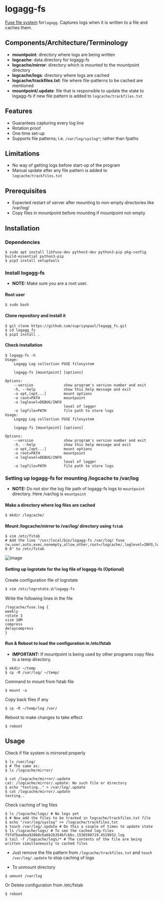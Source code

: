 # logagg-fs
[Fuse file system](https://en.wikipedia.org/wiki/Filesystem_in_Userspace)  for`logagg`. Captures logs when it is written to a file and caches them.

## Components/Architecture/Terminology
* **mountpoint**: directory where logs are being written
* **logcache**: data directory for logagg-fs
* **logcache/mirror**: directory which is mounted to the mountpoint directory
* **logcache/logs**: directory where logs are cached
* **logcache/trackfiles.txt**: file where file-patterns to be cached are mentioned
* **mountpoint/.update**: file that is responsible to update the state to logagg-fs if new file pattern is added to `logcache/trackfiles.txt`

## Features
* Guarantees capturing every log line
* Rotation proof
* One time set-up
* Supports file patterns; i.e. `/var/log/syslog*`; rather than fpaths

## Limitations
* No way of getting logs before start-up of the program
* Manual update after any file pattern is added to `logcache/trackfiles.txt`

## Prerequisites
* Expected restart of server after mounting to non-empty directories like /var/log/
* Copy files in mountpoint before mounting if mountpoint not-empty

## Installation
### Dependencies
```bash=
$ sudo apt install libfuse-dev python3-dev python3-pip pkg-config build-essential python3-pip
$ pip3 install setuptools
```

### Install logagg-fs
- **NOTE:** Make sure you are a root user.

#### Root user
```bash=
$ sudo bash
```
#### Clone repository and install it
```bash=
$ git clone https://github.com/supriyopaul/logagg_fs.git
$ cd logagg_fs
$ pip3 install .
```
#### Check installation
```bash=
$ logagg-fs -h
Usage: 
    Logagg Log collection FUSE filesystem

    logagg-fs [mountpoint] [options]

Options:
    --version              show program's version number and exit
    -h, --help             show this help message and exit
    -o opt,[opt...]        mount options
    -o root=PATH           mountpoint
    -o loglevel=DEBUG/INFO
                           level of logger
    -o logfile=PATH        file path to store logs
Usage: 
    Logagg Log collection FUSE filesystem

    logagg-fs [mountpoint] [options]

Options:
    --version              show program's version number and exit
    -h, --help             show this help message and exit
    -o opt,[opt...]        mount options
    -o root=PATH           mountpoint
    -o loglevel=DEBUG/INFO
                           level of logger
    -o logfile=PATH        file path to store logs
```

### Setting up  logagg-fs for mounting /logcache to /var/log
- **NOTE:** Do not stor the log file path of logagg-fs logs to `mountpoint` directory. Here /var/log is `mountpoint`
#### Make a directory where log files are cached
```bash=
$ mkdir /logcache/
```

#### Mount /logcache/mirror to /var/log/ directory using `fstab`
```bash=
$ vim /etc/fstab
# Add the line "/usr/local/bin/logagg-fs /var/log/ fuse rw,user,auto,exec,nonempty,allow_other,root=/logcache/,loglevel=INFO,logfile=/logcache/fuse.log 0 0" to /etc/fstab
```
![image](https://user-images.githubusercontent.com/33823698/45282589-fd569880-b4f8-11e8-99e4-0207d2bbbf9f.png)
#### Setting up logrotate for the log file of logagg-fs (Optional)

Create configuration file of logrotate
```bash
$ vim /etc/logrotate.d/logagg-fs
```
Write the following lines in the file
```
/logcache/fuse.log {
weekly
rotate 3
size 10M
compress
delaycompress
}
```
#### Run & Reboot to load the configuration in /etc/fstab

- **IMPORTANT:** If mountpoint is being used by other programs copy files to a temp directory.
```bash=
$ mkdir ~/temp
$ cp -R /var/log/ ~/temp/
```
Command to mount from fstab file
```bash=
$ mount -a
```
Copy back files if any
```bash=
$ cp -R ~/temp/log /var/
```
Reboot to make changes to take effect
```bash=
$ reboot
```
## Usage
Check if file system is mirrored properly
```bash=
$ ls /var/log/
$ # The same as:
$ ls /logcache/mirror/
```
```bash=
$ cat /logcache/mirror/.update
cat: /logcache/mirror/.update: No such file or directory
$ echo "testing.." > /var/log/.update
$ cat /logcache/mirror/.update
testing..
```

Check caching of log files
```bash=
$ ls /logcache/logs/ # No logs yet
$ # Now add the files to be tracked in logcache/trackfiles.txt file
$ echo "/var/log/syslog" >> /logcache/trackfiles.txt
$ touch /var/log/.update # Do this a couple of times to update state
$ ls /logcache/logs/ # To see the cached log-files
f5fdf6ea0ea92860c6a6b2b354bfcbbc.1536590719.4519932.log
$ tail -f /logcache/logs/* # The contents of the file are being written simultaneously to cached files
```
* Just remove the file pattern from `/logcache/trackfiles.txt` and `touch /var/log/.update`  to stop caching of logs

* To unmount directory
```bash=
$ umount /var/log
```
Or Delete configuration from /etc/fstab
```bash=
$ reboot
```

